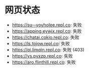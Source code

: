 # 网页状态
- https://su--yoyholee.repl.co: 失败
- https://apping.eywjx.repl.co: 失败
- https://chatai.cokio.repl.co: 失败
- https://ls.tpjow.repl.co: 失败
- https://qi.limqin.repl.co: 失败 (403)
- https://ys.pyxzp.repl.co: 失败
- https://aro.flinthill.repl.co: 失败
